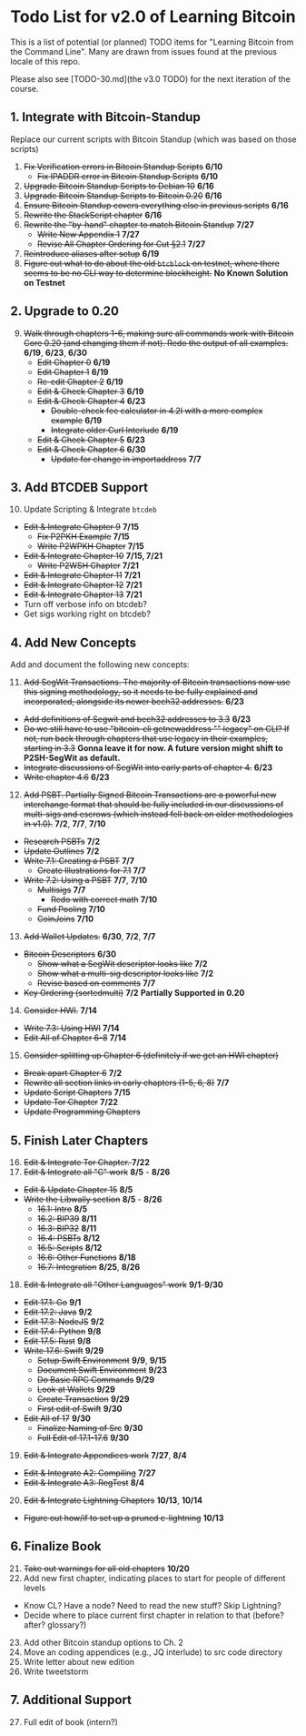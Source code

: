 # Todo List for v2.0 of Learning Bitcoin

This is a list of potential (or planned) TODO items for "Learning Bitcoin from the Command Line". Many are drawn from issues found at the previous locale of this repo.

Please also see [TODO-30.md](the v3.0 TODO) for the next iteration of the course.

## 1. Integrate with Bitcoin-Standup

Replace our current scripts with Bitcoin Standup (which was based on those scripts)

1. <strike>Fix Verification errors in Bitcoin Standup Scripts</strike> **6/10**
   * <strike>Fix IPADDR error in Bitcoin Standup Scripts</strike> **6/10**
2. <strike>Upgrade Bitcoin Standup Scripts to Debian 10</strike> **6/16**
3. <strike>Upgrade Bitcoin Standup Scripts to Bitcoin 0.20</strike> **6/16**
4. <strike>Ensure Bitcoin Standup covers everything else in previous scripts</strike> **6/16**
5. <strike>Rewrite the StackScript chapter</strike> **6/16**
6. <strike>Rewrite the "by-hand" chapter to match Bitcoin Standup</strike> **7/27**
   * <strike>Write New Appendix 1</strike> **7/27**
   * <strike>Revise All Chapter Ordering for Cut §2.1</strike> **7/27**
7. <strike>Reintroduce aliases after setup</strike> **6/19**
8. <strike>Figure out what to do about the old `btcblock` on testnet, where there seems to be no CLI way to determine blockheight.</strike> **No Known Solution on Testnet**

## 2. Upgrade to 0.20

9. <strike>Walk through chapters 1-6, making sure all commands work with Bitcoin Core 0.20 (and changing them if not). Redo the output of all examples.</strike> **6/19**, **6/23**, **6/30**
   * <strike>Edit Chapter 0</strike> **6/19**
   * <strike>Edit Chapter 1</strike> **6/19**
   * <strike>Re-edit Chapter 2</strike> **6/19**
   * <strike>Edit & Check Chapter 3</strike> **6/19**
   * <strike>Edit & Check Chapter 4</strike> **6/23**
      * <strike>Double-check fee calculator in 4.2I with a more complex example</strike> **6/19**
      * <strike>Integrate older Curl Interlude</strike> **6/19**
   * <strike>Edit & Check Chapter 5</strike> **6/23**
   * <strike>Edit & Check Chapter 6</strike> **6/30**
      * <strike>Update for change in importaddress</strike> **7/7**
   
## 3. Add BTCDEB Support

10. Update Scripting & Integrate `btcdeb`
   * <strike>Edit & Integrate Chapter 9</strike> **7/15**
      * <strike>Fix P2PKH Example</strike> **7/15**
      * <strike>Write P2WPKH Chapter</strike> **7/15**
   * <strike>Edit & Integrate Chapter 10</strike> **7/15, 7/21**
      * <strike>Write P2WSH Chapter</strike> **7/21**
   * <strike>Edit & Integrate Chapter 11</strike> **7/21**
   * <strike>Edit & Integrate Chapter 12</strike> **7/21**
   * <strike>Edit & Integrate Chapter 13</strike> **7/21**
   * Turn off verbose info on btcdeb?
   * Get sigs working right on btcdeb?
   
## 4. Add New Concepts

Add and document the following new concepts:

11. <strike>Add SegWit Transactions. The majority of Bitcoin transactions now use this signing methodology, so it needs to be fully explained and incorporated, alongside its newer bech32 addresses.</strike> **6/23**
   * <strike>Add definitions of Segwit and bech32 addresses to 3.3</strike> **6/23**
   * <strike>Do we still have to use "bitcoin-cli getnewaddress "" legacy" on CLI? If not, run back through chapters that use legacy in their examples, starting in 3.3</strike> **Gonna leave it for now. A future version might shift to P2SH-SegWit as default.**
   * <strike>Integrate discussions of SegWit into early parts of chapter 4.</strike> **6/23**
   * <strike>Write chapter 4.6</strike> **6/23**
12. <strike>Add PSBT. Partially Signed Bitcoin Transactions are a powerful new interchange format that should be fully included in our discussions of multi-sigs and escrows (which instead fell back on older methodologies in v1.0).</strike> **7/2**, **7/7**, **7/10**
   * <strike>Research PSBTs</strike> **7/2**
   * <strike>Update Outlines</strike> **7/2**
   * <strike>Write 7.1: Creating a PSBT</strike> **7/7**
      * <strike>Create Illustrations for 7.1</strike> **7/7**
   * <strike>Write 7.2: Using a PSBT</strike> **7/7**, **7/10**
      * <strike>Multisigs</strike> **7/7**
         * <strike>Redo with correct math</strike> **7/10**
      * <strike>Fund Pooling</strike> **7/10**
      * <strike>CoinJoins</strike> **7/10**
      
13. <strike>Add Wallet Updates.</strike> **6/30**, **7/2**, **7/7**
   * <strike>Bitcoin Descriptors</strike> **6/30**
      * <strike>Show what a SegWit descriptor looks like</strike> **7/2**
      * <strike>Show what a multi-sig descriptor looks like</strike> **7/2**
      * <strike>Revise based on comments</strike> **7/7**
   * <strike>Key Ordering (sortedmulti)</strike> **7/2** **Partially Supported in 0.20**
14. <strike>Consider HWI.</strike> **7/14**
  * <strike>Write 7.3: Using HWI</strike> **7/14**
  * <strike>Edit All of Chapter 6-8</strike> **7/14**
15. <strike>Consider splitting up Chapter 6 (definitely if we get an HWI chapter)</strike>
   * <strike>Break apart Chapter 6</strike> **7/2**
   * <strike>Rewrite all section links in early chapters (1-5, 6, 8)</strike> **7/7**
   * <strike>Update Script Chapters</strike> **7/15**
   * <strike>Update Tor Chapter</strike> **7/22**
   * <strike>Update Programming Chapters</strike>
   
## 5. Finish Later Chapters

16. <strike>Edit & Integrate Tor Chapter. </strike> **7/22**
17. <strike>Edit & Integrate all "C" work</strike> **8/5** - **8/26**
   * <strike>Edit & Update Chapter 15</strike> **8/5**
   * <strike>Write the Libwally section</strike> **8/5** - **8/26**
      * <strike>16.1: Intro</strike> **8/5**
      * <strike>16.2: BIP39</strike> **8/11**
      * <strike>16.3: BIP32</strike> **8/11**
      * <strike>16.4: PSBTs</strike> **8/12**
      * <strike>16.5: Scripts</strike> **8/12**
      * <strike>16.6: Other Functions</strike> **8/18**
      * <strike>16.7: Integration</strike> **8/25**, **8/26**
18. <strike>Edit & Integrate all "Other Languages" work</strike> **9/1**-**9/30**
   * <strike>Edit 17.1: Go</strike> **9/1**
   * <strike>Edit 17.2: Java</strike> **9/2**
   * <strike>Edit 17.3: NodeJS</strike> **9/2**
   * <strike>Edit 17.4: Python</strike> **9/8**
   * <strike>Edit 17.5: Rust</strike> **9/8**
   * <strike>Write 17.6: Swift</strike> **9/29**
      * <strike>Setup Swift Environment</strike> **9/9**, **9/15**
      * <strike>Document Swift Environment</strike> **9/23**
      * <strike>Do Basic RPC Commands</strike> **9/29**
      * <strike>Look at Wallets</strike> **9/29**
      * <strike>Create Transaction</strike> **9/29**
      * <strike>First edit of Swift</strike> **9/30**
   * <strike>Edit All of 17</strike> **9/30**
      * <strike>Finalize Naming of Src</strike> **9/30**
      * <strike>Full Edit of 17.1-17.6</strike> **9/30**
19. <strike>Edit & Integrate Appendices work</strike> **7/27**, **8/4**
   * <strike>Edit & Integrate A2: Compiling</strike> **7/27**
   * <strike>Edit & Integrate A3: RegTest</strike> **8/4**
20. <strike>Edit & Integrate Lightning Chapters</strike> **10/13**, **10/14**
   * <strike> Figure out how/if to set up a pruned c-lightning</strike> **10/13**

## 6. Finalize Book

21. <strike>Take out warnings for all old chapters</strike> **10/20**
22. Add new first chapter, indicating places to start for people of different levels
   * Know CL? Have a node? Need to read the new stuff? Skip Lightning?
   * Decide where to place current first chapter in relation to that (before? after? glossary?)
23. Add other Bitcoin standup options to Ch. 2
24. Move an coding appendices (e.g., JQ interlude) to src code directory 
25. Write letter about new edition
26. Write tweetstorm

## 7. Additional Support

27. Full edit of book (intern?)
